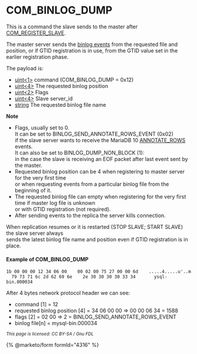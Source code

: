 # COM\_BINLOG\_DUMP

This is a command the slave sends to the master after [COM\_REGISTER\_SLAVE](com_register_slave.md).

The master server sends the [binlog events](1-binlog-events.md) from the requested file and position, or if GTID registration is in use, from the GTID value set in the earlier registration phase.

The payload is:

* [uint<1>](../protocol-data-types.md#fixed-length-bytes) command (COM\_BINLOG\_DUMP = 0x12)
* [uint<4>](../protocol-data-types.md#fixed-length-bytes) The requested binlog position
* [uint<2>](../protocol-data-types.md#fixed-length-bytes) Flags
* [uint<4>](../protocol-data-types.md#fixed-length-bytes) Slave server\_id
* [string](../protocol-data-types.md#fixed-length-bytes) The requested binlog file name

**Note**

* Flags, usually set to 0.\
  It can be set to BINLOG\_SEND\_ANNOTATE\_ROWS\_EVENT (0x02)\
  if the slave server wants to receive the MariaDB 10 [ANNOTATE\_ROWS](annotate_rows_event.md) events.\
  It can also be set to BINLOG\_DUMP\_NON\_BLOCK (1):\
  in the case the slave is receiving an EOF packet after last event sent by the master.
* Requested binlog position can be 4 when registering to master server for the very first time\
  or when requesting events from a particular binlog file from the beginning of it.
* The requested binlog file can empty when registering for the very first time if master log file is unknown\
  or with GTID registration (not required).
* After sending events to the replica the server kills connection.

When replication resumes or it is restarted (STOP SLAVE; START SLAVE) the slave server always\
sends the latest binlog file name and position even if GTID registration is in place.

#### Example of COM\_BINLOG\_DUMP

```
1b 00 00 00 12 34 06 00    00 02 00 75 27 00 00 6d    .....4.....u'..m
  79 73 71 6c 2d 62 69 6e    2e 30 30 30 30 33 34       ysql-bin.000034
```

After 4 bytes network protocol header we can see:

* command \[1] = 12
* requested binlog position \[4] = 34 06 00 00 => 00 00 06 34 = 1588
* flags \[2] = 02 00 => 2 = BINLOG\_SEND\_ANNOTATE\_ROWS\_EVENT
* binlog file\[n] = mysql-bin.000034

<sub>_This page is licensed: CC BY-SA / Gnu FDL_</sub>

{% @marketo/form formId="4316" %}

